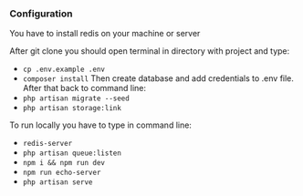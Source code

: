 ### Configuration

You have to install redis on your machine or server

After git clone you should open terminal in directory with project and type:
- ```cp .env.example .env```
- ```composer install```
Then create database and add credentials to .env file. After that back to command line:
- ```php artisan migrate --seed```
- ```php artisan storage:link```

To run locally you have to type in command line:
- ```redis-server```
- ```php artisan queue:listen```
- ```npm i && npm run dev```
- ```npm run echo-server```
- ```php artisan serve```
